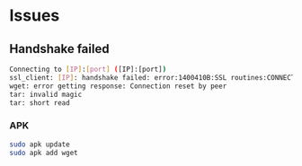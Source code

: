 # Issues

## Handshake failed

```sh
Connecting to [IP]:[port] ([IP]:[port])
ssl_client: [IP]: handshake failed: error:1400410B:SSL routines:CONNECT_CR_SRVR_HELLO:wrong version number
wget: error getting response: Connection reset by peer
tar: invalid magic
tar: short read
```

### APK

```sh
sudo apk update
sudo apk add wget
```
